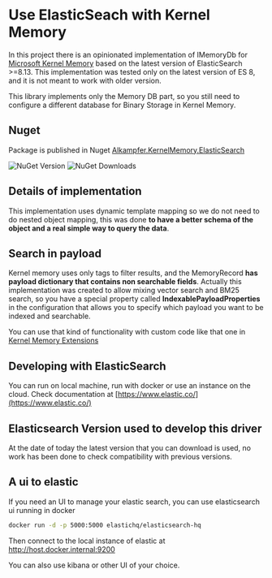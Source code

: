 # Use ElasticSeach with Kernel Memory

In this project there is an opinionated implementation of IMemoryDb for [Microsoft Kernel Memory](https://github.com/microsoft/kernel-memory) based on the latest version of ElasticSearch >=8.13. This implementation was tested only on the latest version of ES 8, and it is not meant to work with older version.

This library implements only the Memory DB part, so you still need to configure a different database for Binary Storage in Kernel Memory.

## Nuget

Package is published in Nuget [Alkampfer.KernelMemory.ElasticSearch](https://www.nuget.org/packages/Alkampfer.KernelMemory.ElasticSearch/)

![NuGet Version](https://img.shields.io/nuget/v/Alkampfer.KernelMemory.ElasticSearch) ![NuGet Downloads](https://img.shields.io/nuget/dt/Alkampfer.KernelMemory.ElasticSearch?style=flat)

## Details of implementation

This implementation uses dynamic template mapping so we do not need to do nested object mapping, this was done **to have a better schema of the object and a real simple way to query the data**. 

## Search in payload

Kernel memory uses only tags to filter results, and the MemoryRecord **has payload dictionary that contains non searchable fields**. Actually this implementation was created to allow mixing vector search and BM25 search, so you have a special property called **IndexablePayloadProperties** in the configuration that allows you to specify which payload you want to be indexed and searchable.

You can use that kind of functionality with custom code like that one in [Kernel Memory Extensions](https://github.com/alkampfergit/KernelMemory.Extensions)

## Developing with ElasticSearch

You can run on local machine, run with docker or use an instance on the cloud. Check documentation at [https://www.elastic.co/](https://www.elastic.co/)

## Elasticsearch Version used to develop this driver

At the date of today the latest version that you can download is used, no work has been done to check compatibility with previous versions.

## A ui to elastic

If you need an UI to manage your elastic search, you can use elasticsearch ui running in docker

```bash
docker run -d -p 5000:5000 elastichq/elasticsearch-hq
```

Then connect to the local instance of elastic at http://host.docker.internal:9200

You can also use kibana or other UI of your choice.
